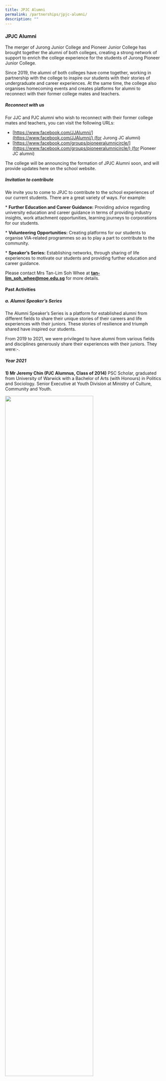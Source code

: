 ```yaml
---
title: JPJC Alumni
permalink: /partnerships/jpjc-alumni/
description: ""
---
```

### **JPJC Alumni**
The merger of Jurong Junior College and Pioneer Junior College has brought together the alumni of both colleges, creating a strong network of support to enrich the college experience for the students of Jurong Pioneer Junior College.

Since 2019, the alumni of both colleges have come together, working in partnership with the college to inspire our students with their stories of undergraduate and career experiences. At the same time, the college also organises homecoming events and creates platforms for alumni to reconnect with their former college mates and teachers.

##### **Reconnect with us**
For JJC and PJC alumni who wish to reconnect with their former college mates and teachers, you can visit the following URLs:

* [https://www.facebook.com/JJAlumni/](https://www.facebook.com/JJAlumni/) (for Jurong JC alumni)  
* [https://www.facebook.com/groups/pioneeralumnicircle/](https://www.facebook.com/groups/pioneeralumnicircle/) (for Pioneer JC alumni)

The college will be announcing the formation of JPJC Alumni soon, and will provide updates here on the school website.

##### **Invitation to contribute**
We invite you to come to JPJC to contribute to the school experiences of our current students. There are a great variety of ways. For example:

* **Further Education and Career Guidance:** Providing advice regarding university education and career guidance in terms of providing industry insights, work attachment opportunities, learning journeys to corporations for our students.

* **Volunteering Opportunities:** Creating platforms for our students to organise VIA-related programmes so as to play a part to contribute to the community.

* **Speaker’s Series:** Establishing networks, through sharing of life experiences to motivate our students and providing further education and career guidance.

Please contact Mrs Tan-Lim Soh Whee at **[tan-lim\_soh\_whee@moe.edu.sg](mailto:tan-lim\_soh\_whee@moe.edu.sg)** for more details.

#### **Past Activities**
##### **a. Alumni Speaker’s Series**
The Alumni Speaker’s Series is a platform for established alumni from different fields to share their unique stories of their careers and life experiences with their juniors. These stories of resilience and triumph shared have inspired our students.

From 2019 to 2021, we were privileged to have alumni from various fields and disciplines generously share their experiences with their juniors. They were:-.

##### **Year 2021**
**1) Mr Jeremy Chin (PJC Alumnus, Class of 2014)** PSC Scholar, graduated from University of Warwick with a Bachelor of Arts (with Honours) in Politics and Sociology. Senior Executive at Youth Division at Ministry of Culture, Community and Youth.

<img src="/images/jpjc%20alumni%201.jpg" 
     style="width:75%">
		 
**2)** **Ms Stephanie Lee (PJC Alumna, Class of 2014)** Pharmacist at Ng Teng Fong General Hospital
<img src="/images/jpjc%20alumni%202.jpg" 
     style="width:75%">

**3) Mr Jasper Chan (JJC Alumnus, Class of 2011 )** Regulatory Counsel with the Law Society of Singapore
<img src="/images/jpjc%20alumni%203.jpg" 
     style="width:75%">

##### **Year 2020**
**1) Mr Damien Ng (JJC Alumnus, Class of 1993)** Thematic Research Analyst at Julius Baer
<img src="/images/jpjc%20alumni%204.jpg" 
     style="width:75%">

**2) Mr Gary Ong and Jonathan Wong (JJC Alumnus, Class of 2010)** Founders of Mr G and 51 Label
<img src="/images/jpjc%20alumni%205.jpg" 
     style="width:75%">
		 
**3) Mr Chio Wen Tian (JJC Alumnus, Class of 2006)** Principal Architect at WNVA
<img src="/images/jpjc%20alumni%206.jpg" 
     style="width:75%">
		 
##### **Year 2019**
**1) Mr Loo Cheng Chuan (JJC Alumnus, Class of 1998)** CEO of Premiummall and Founder of 1M65 Movement
![](/images/jpjc%20alumni%207.jpg)

**2) Dr Lim Yee Hwee (JJC Alumna, Class of 2000)** Scientist and Team Leader with the Institute of Chemical and Engineering Sciences (A\*STAR)
![](/images/jpjc%20alumni%208.jpg)

**3) Mr Vincent Choy (JJC Alumnus, Class of 1985)** Senior Consultant for Cloud Infrastructure and Microsoft 'Most Valuable Professional' since 2014
![](/images/jpjc%20alumni%209.jpg)

**4) Mr Roderick Chia (JJC Alumnus, Class of 1990)** Founder of rodVenture (VC), Chief Strategy Officer of Oyika, Director of Modern Pick Entertainment and Co-Founder of SoCo Foundation.
![](/images/jpjc%20alumni%2010.jpg)

**5) Ms Alice Tan (JJC Alumna, Class of 1998)** Senior Director of Research and Consulting for Edmund Tie.
![](/images/jpjc%20alumni%2011.jpg)

**6) Mr Adamson Alagan (PJC Alumnus, Class of 2005)** Business Development Director of Studio AG.
![](/images/jpjc%20alumni%2012.jpg)

**7) Dr Stephen Siew (PJC Alumnus, Class of 2005)** Senior Resident at Tan Tock Seng Hospital.
![](/images/jpjc%20alumni%2013.jpg)

**8) Mr Tan Ying Quan (JJC Alumnus, Class of 2008)** Senior Business Manager, Barramundi Asia Pte Ltd.
![](/images/jpjc%20alumni%2014.jpg)

##### **b. Homecoming Events**
Over the past few years, we have welcomed home many batches of alumni, together with their loved ones for various homecoming events held in both colleges. Many who turned up brought their yearbooks and old photos along, and reconnected with former college mates and teachers, recounting the good old days spent in the college campuses.

The college also takes pride in organising Homecoming Games, a line-up of sports pitting alumni against current students. Each year, approximately 200 alumni and current students bonded through a variety of games such as Touch Rugby, Basketball, Badminton, Floorball, Netball, Ultimate Frisbee and Volleyball.

There was something for everyone as alumni forged strong ties with their juniors and enjoyed a day of reminiscence. It was indeed heartening to receive such a massive show of support for these events from our alumni!

##### **Year 2019**
**Homecoming Games - Past vs Present**
![](/images/jpjc%20alumni%2015.jpg)

##### **Year 2018**
**Curtain Call - JJC Final Homecoming @ Jurong**
![](/images/jpjc%20alumni%2016.jpg)

**The Pioneer Story - Our Tapestry of Memories**
![](/images/jpjc%20alumni%2017.jpg)

##### **Year 2017**
**Class of 1982 JJC Reunion Lunch**
![](/images/jpjc%20alumni%2018.jpg)

**JJC Homecoming - Welcome Home**
![](/images/jpjc%20alumni%2019.jpg)

#### **Alumni Spotlight**
##### **Public Service**
**Professor Pey Kin Leong**<br>
Associate Provost at Singapore University of Technology and Design

**Dr Raghavan Nagarajan**<br>
Assistant Professor at Singapore University of Technology and Design

**Dr Ng Ngan Kee**<br>
Lecturer at National University of Singapore

**Ms Tricia Seow**<br>
Senior Lecturer at National Institute of Education

**Mr Koh Hong Wee**<br>
Centre Director of Energy & Chemicals Training Centre at Singapore Polytechnic

**Ms Francesca Phoebe Wah**<br>
Planning Officer at MOE<br>
Advisor at Bringing Love to Every Single Soul (BLESS)

**Mr Tung Siew Hoong**<br>
Managing Director (Fixed Income) at Government Investment Corporation

**Nr Ng Swee Hoe**<br>
F-16 Fighter Pilot at Republic of Singapore Air Force

**Mr Pritam Singh**<br>
Member of Parliament for Aljunied Group Representation Constituency

**Mr Ang Hin Kee**<br>
Former Member of Parliament for the Ang Mo Kio Group Representation Constituency

##### **Insurance, Banking and Finance**<br>
Ms Carmen Lee<br>
Managing Director of Equity Research at Bank of Singapore (Asia's Global Private Bank)<br>
Head of Research at OCBC Investment Research

**Ms Lim Lay-Hui**<br>
Head of Insurance at Thome Ship Management

##### **Law**
**Mr Tan Chong Huat**<br>
Non Executive Chairman at RHT Group of Companies

**Ms Rebecca Kool**<br>
Group General Counsel at ASX Listco

**Mr Noh Bin Abd Hamid**<br>
Lawyer at Just Law LLC

**Mr Ian Ong**<br>
Lawyer at Allen & Overy

##### **STEM-related field**
**Dr Lim Yee Hwee**<br>
Head Of Division - Functional Molecules & Polymers at Institute of Chemical and Engineering Sciences, A\*STAR
Director of Graduate Affairs at A\*STAR Science and Engineering Research Council

**Mr Daniel Tay**<br>
Strategic Development at Temasek

**Dr Vincent Choy**<br>
Cloud Consultant for Microsoft Cloud Technology

**Dr Goh Han Lin**<br>
Senior Research Scientist at Apple

**Dr Stephen Siew**<br>
Senior Resident at Tan Tock Seng Hospital

##### **Arts, Music and Media**
**Mr Lance Alexander**<br>
Radio & TV Presenter/Executive Editor at Channel News Asia, Mediacorp

**Mr Desmond Tan**<br>
Artist at MediaCorp<br>
Best Actor at 24th Star Awards Ceremony (2018)

**Mr Chen Jiaming**<br>
Acclaimed songwriter and music producer

**Mr Cai Yiren**<br>
Founder of TCR Music Station

**Ms Lim Sheau Wian**<br>
President of Mus’Art Wind Orchestra

##### **Business and Entrepreneurs**<br>
**Mr Shafie Shamsuddin**<br>
Chief Executive Officer AEON Group Malaysia/Managing Director at AEON CO. (M) BHD.

**Mr Roderick Chia**<br>
Founder of rodVENTURE<br>
Chief Strategy Officer/Chief Technology Officer at Oyika<br>
Director at Mighty Robot

**Mr Loo Cheng Chuan**<br>
Founder of Premiummall<br>
Founder of 1M65 Movement

**Ms Lee Bee Yee**<br>
Founder of Premiummall

**Mr Zhou Wenhan Santhe Militiya**<br>
CEO Smart Walkie Talkie  
  

**Mr Gary Ong & Mr Johnathan Wong**<br>
Founders of Mr Gentleman and 51 Label

**Mr Wille Goh**<br>
Founder and Director of Gymkraft

**Mr Roger Yip**<br>
Co-Founder of Hopscotch Bar, Cherki and StoryBox Collective

**Mr Dean Tan**  <br>
Deputy Director at Kallang Alive

 **Mr Tan Ying Quan**<br>
Head of People and Partnerships at Barramundi Asia  

**Ms Alice Tan**<br>
Senior Director, Head of Consultancy at Knight Frank Singapore

**Mr Adamson Alagan**  <br>
Business Development Director of Studio AG